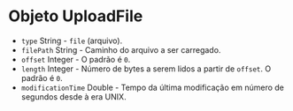 # Objeto UploadFile

* `type` String - `file` (arquivo).
* `filePath` String - Caminho do arquivo a ser carregado.
* `offset` Integer - O padrão é `0`.
* `length` Integer - Número de bytes a serem lidos a partir de `offset`. O padrão é `0`.
* `modificationTime` Double - Tempo da última modificação em número de segundos desde à era UNIX.
